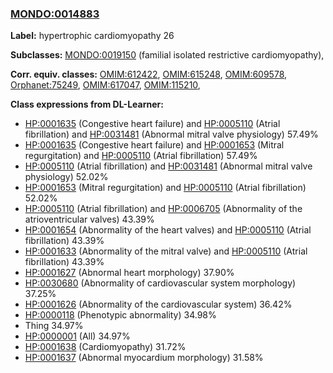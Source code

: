
### [MONDO:0014883](http://purl.obolibrary.org/obo/MONDO_0014883)
**Label:** hypertrophic cardiomyopathy 26

**Subclasses:** [MONDO:0019150](http://purl.obolibrary.org/obo/MONDO_0019150) (familial isolated restrictive cardiomyopathy), 

**Corr. equiv. classes:** [OMIM:612422](http://purl.obolibrary.org/obo/OMIM_612422), [OMIM:615248](http://purl.obolibrary.org/obo/OMIM_615248), [OMIM:609578](http://purl.obolibrary.org/obo/OMIM_609578), [Orphanet:75249](http://www.orpha.net/ORDO/Orphanet_75249), [OMIM:617047](http://purl.obolibrary.org/obo/OMIM_617047), [OMIM:115210](http://purl.obolibrary.org/obo/OMIM_115210), 

**Class expressions from DL-Learner:**

- [HP:0001635](http://purl.obolibrary.org/obo/HP_0001635) (Congestive heart failure) and [HP:0005110](http://purl.obolibrary.org/obo/HP_0005110) (Atrial fibrillation) and [HP:0031481](http://purl.obolibrary.org/obo/HP_0031481) (Abnormal mitral valve physiology) 57.49%
- [HP:0001635](http://purl.obolibrary.org/obo/HP_0001635) (Congestive heart failure) and [HP:0001653](http://purl.obolibrary.org/obo/HP_0001653) (Mitral regurgitation) and [HP:0005110](http://purl.obolibrary.org/obo/HP_0005110) (Atrial fibrillation) 57.49%
- [HP:0005110](http://purl.obolibrary.org/obo/HP_0005110) (Atrial fibrillation) and [HP:0031481](http://purl.obolibrary.org/obo/HP_0031481) (Abnormal mitral valve physiology) 52.02%
- [HP:0001653](http://purl.obolibrary.org/obo/HP_0001653) (Mitral regurgitation) and [HP:0005110](http://purl.obolibrary.org/obo/HP_0005110) (Atrial fibrillation) 52.02%
- [HP:0005110](http://purl.obolibrary.org/obo/HP_0005110) (Atrial fibrillation) and [HP:0006705](http://purl.obolibrary.org/obo/HP_0006705) (Abnormality of the atrioventricular valves) 43.39%
- [HP:0001654](http://purl.obolibrary.org/obo/HP_0001654) (Abnormality of the heart valves) and [HP:0005110](http://purl.obolibrary.org/obo/HP_0005110) (Atrial fibrillation) 43.39%
- [HP:0001633](http://purl.obolibrary.org/obo/HP_0001633) (Abnormality of the mitral valve) and [HP:0005110](http://purl.obolibrary.org/obo/HP_0005110) (Atrial fibrillation) 43.39%
- [HP:0001627](http://purl.obolibrary.org/obo/HP_0001627) (Abnormal heart morphology) 37.90%
- [HP:0030680](http://purl.obolibrary.org/obo/HP_0030680) (Abnormality of cardiovascular system morphology) 37.25%
- [HP:0001626](http://purl.obolibrary.org/obo/HP_0001626) (Abnormality of the cardiovascular system) 36.42%
- [HP:0000118](http://purl.obolibrary.org/obo/HP_0000118) (Phenotypic abnormality) 34.98%
- Thing 34.97%
- [HP:0000001](http://purl.obolibrary.org/obo/HP_0000001) (All) 34.97%
- [HP:0001638](http://purl.obolibrary.org/obo/HP_0001638) (Cardiomyopathy) 31.72%
- [HP:0001637](http://purl.obolibrary.org/obo/HP_0001637) (Abnormal myocardium morphology) 31.58%


